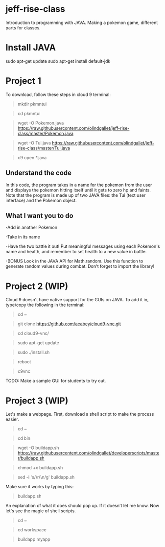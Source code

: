 # jeff-rise-class

Introduction to programming with JAVA.  Making a pokemon game, different parts for classes.

# Install JAVA
sudo apt-get update
sudo apt-get install default-jdk


# Project 1

To download, follow these steps in cloud 9 terminal:

> mkdir pkmntui

> cd pkmntui

> wget -O Pokemon.java https://raw.githubusercontent.com/olindgallet/jeff-rise-class/master/Pokemon.java

> wget -O Tui.java https://raw.githubusercontent.com/olindgallet/jeff-rise-class/master/Tui.java

> c9 open *.java

## Understand the code

In this code, the program takes in a name for the pokemon from the user and displays the pokemon hitting itself until it gets to zero hp and faints.  Note that the program is made up of two JAVA files: the Tui (text user interface) and the Pokemon object.

## What I want you to do

-Add in another Pokemon

-Take in its name

-Have the two battle it out!  Put meaningful messages using each Pokemon's name and health, and remember to set health to a new value in battle.

-BONUS Look in the JAVA API for Math.random.  Use this function to generate random values during combat.  Don't forget to import the library!

# Project 2 (WIP)

Cloud 9 doesn't have native support for the GUIs on JAVA.  To add it in, type/copy the following in the terminal:

> cd ~

> git clone https://github.com/acabey/cloud9-vnc.git

> cd cloud9-vnc/

> sudo apt-get update

> sudo ./install.sh

> reboot

> c9vnc

TODO: Make a sample GUI for students to try out.

# Project 3 (WIP)

Let's make a webpage.  First, download a shell script to make the process easier.
> cd ~

> cd bin

> wget -O buildapp.sh https://raw.githubusercontent.com/olindgallet/developerscripts/master/buildapp.sh

> chmod +x buildapp.sh

> sed -i 's/\r/\n/g' buildapp.sh 

Make sure it works by typing this:

> buildapp.sh

An explanation of what it does should pop up.  If it doesn't let me know.  Now let's see the magic of shell scripts.

> cd ~

> cd workspace

> buildapp myapp
